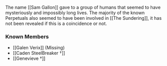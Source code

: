 The name [[Sam Gallon]] gave to a group of humans that seemed to have mysteriously and impossibly long lives. The majority of the known Perpetuals also seemed to have been involved in [[The Sundering]], it has not been revealed if this is a coincidence or not.

### Known Members
- [[Galen Verix]] (Missing)
- [[Caden SteelBreaker †]]
- [[Genevieve †]]